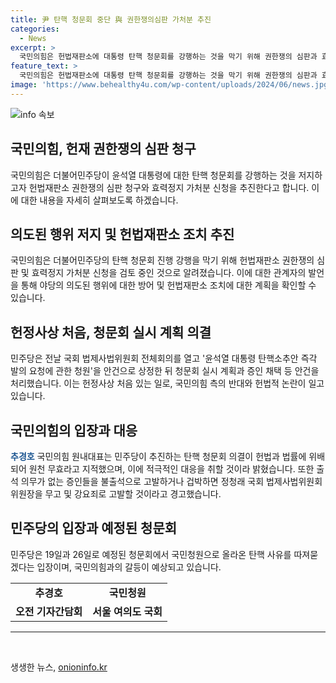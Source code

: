 ```yaml
---
title: 尹 탄핵 청문회 중단 與 권한쟁의심판 가처분 추진
categories:
  - News
excerpt: >
  국민의힘은 헌법재판소에 대통령 탄핵 청문회를 강행하는 것을 막기 위해 권한쟁의 심판과 효력정지 신청을 검토 중이다. 이에 대해 국민의힘은 민주당의 탄핵 청문회를 관련 법률 위배로 지적하며 강력한 대응을 예고했다. 한편, 민주당은 19일과 26일에 탄핵 청문회를 예정하고 있으며, 이는 헌정사상 처음 있는 일이라고 밝혔다.
feature_text: >
  국민의힘은 헌법재판소에 대통령 탄핵 청문회를 강행하는 것을 막기 위해 권한쟁의 심판과 효력정지 신청을 검토 중이다. 이에 대해 국민의힘은 민주당의 탄핵 청문회를 관련 법률 위배로 지적하며 강력한 대응을 예고했다. 한편, 민주당은 19일과 26일에 탄핵 청문회를 예정하고 있으며, 이는 헌정사상 처음 있는 일이라고 밝혔다.
image: 'https://www.behealthy4u.com/wp-content/uploads/2024/06/news.jpg'
---
```


<p><img src="https://www.behealthy4u.com/wp-content/uploads/2024/06/news.jpg" alt="info 속보" /></p>

<h2 data-ke-size="size26">국민의힘, 헌재 권한쟁의 심판 청구</h2>

<p data-ke-size="size16">국민의힘은 더불어민주당이 윤석열 대통령에 대한 탄핵 청문회를 강행하는 것을 저지하고자 헌법재판소 권한쟁의 심판 청구와 효력정지 가처분 신청을 추진한다고 합니다. 이에 대한 내용을 자세히 살펴보도록 하겠습니다.</p>

<h2 data-ke-size="size23">의도된 행위 저지 및 헌법재판소 조치 추진</h2>

<p data-ke-size="size16">국민의힘은 더불어민주당의 탄핵 청문회 진행 강행을 막기 위해 헌법재판소 권한쟁의 심판 및 효력정지 가처분 신청을 검토 중인 것으로 알려졌습니다. 이에 대한 관계자의 발언을 통해 야당의 의도된 행위에 대한 방어 및 헌법재판소 조치에 대한 계획을 확인할 수 있습니다.</p>

<h2 data-ke-size="size23">헌정사상 처음, 청문회 실시 계획 의결</h2>

<p data-ke-size="size16">민주당은 전날 국회 법제사법위원회 전체회의를 열고 '윤석열 대통령 탄핵소추안 즉각 발의 요청에 관한 청원'을 안건으로 상정한 뒤 청문회 실시 계획과 증인 채택 등 안건을 처리했습니다. 이는 헌정사상 처음 있는 일로, 국민의힘 측의 반대와 헌법적 논란이 일고 있습니다.</p>

<h2 data-ke-size="size23">국민의힘의 입장과 대응</h2>

<p data-ke-size="size16"><b><span style="color: #1a5490;">추경호</span></b> 국민의힘 원내대표는 민주당이 추진하는 탄핵 청문회 의결이 헌법과 법률에 위배되어 원천 무효라고 지적했으며, 이에 적극적인 대응을 취할 것이라 밝혔습니다. 또한 출석 의무가 없는 증인들을 불출석으로 고발하거나 겁박하면 정청래 국회 법제사법위원회 위원장을 무고 및 강요죄로 고발할 것이라고 경고했습니다.</p>

<h2 data-ke-size="size23">민주당의 입장과 예정된 청문회</h2>

<p data-ke-size="size16">민주당은 19일과 26일로 예정된 청문회에서 국민청원으로 올라온 탄핵 사유를 따져묻겠다는 입장이며, 국민의힘과의 갈등이 예상되고 있습니다.</p>

<table>
  <tr>
    <td style="text-align: center; height: 17px;"><b>추경호</b></td>
    <td style="text-align: center; height: 17px;"><b>국민청원</b></td>
  </tr>
  <tr>
    <td style="text-align: center; height: 17px;"><b>오전 기자간담회</b></td>
    <td style="text-align: center; height: 17px;"><b>서울 여의도 국회</b></td>
  </tr>
</table>

<hr>

<p data-ke-size="size16">&nbsp;</p>
생생한 뉴스, <a href="https://onioninfo.kr" rel="dofollow">onioninfo.kr</a>


